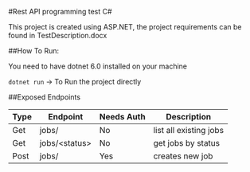 #Rest API programming test C#

This project is created using ASP.NET, 
the project requirements can be found in TestDescription.docx

##How To Run:

You need to have dotnet 6.0 installed on your machine

`dotnet run` -> To Run the project directly

##Exposed Endpoints

| Type  | Endpoint       | Needs Auth | Description            |
|------ |----------------|------------|------------------------|
|  Get  | jobs/          | No         | list all existing jobs |
|  Get  | jobs/\<status> | No         | get jobs by status     |
|  Post | jobs/          | Yes        | creates new job        |


